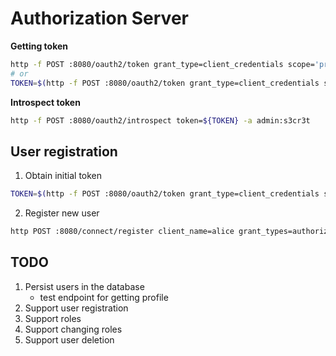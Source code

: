 # Authorization Server

**Getting token**
```bash
http -f POST :8080/oauth2/token grant_type=client_credentials scope='profile' -a admin:s3cr3t
# or
TOKEN=$(http -f POST :8080/oauth2/token grant_type=client_credentials scope='profile' -a admin:s3cr3t | jq -r .access_token)
```
**Introspect token**
```bash
http -f POST :8080/oauth2/introspect token=${TOKEN} -a admin:s3cr3t
```

## User registration

1. Obtain initial token
```bash
TOKEN=$(http -f POST :8080/oauth2/token grant_type=client_credentials scope='client.create' -a registrar-client:s3cr3t | jq -r .access_token)
```

2. Register new user
```bash
http POST :8080/connect/register client_name=alice grant_types=authorization_code scope='openid,profile' -A bearer -a ${TOKEN}
```

## TODO

1. Persist users in the database
    - test endpoint for getting profile
2. Support user registration
3. Support roles
4. Support changing roles
5. Support user deletion